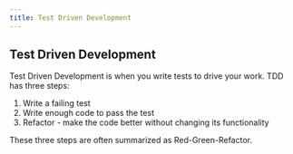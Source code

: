 ```yaml
---
title: Test Driven Development
---
```

## Test Driven Development

Test Driven Development is when you write tests to drive your work. TDD has three steps:

1. Write a failing test
2. Write enough code to pass the test
3. Refactor - make the code better without changing its functionality

These three steps are often summarized as Red-Green-Refactor.
